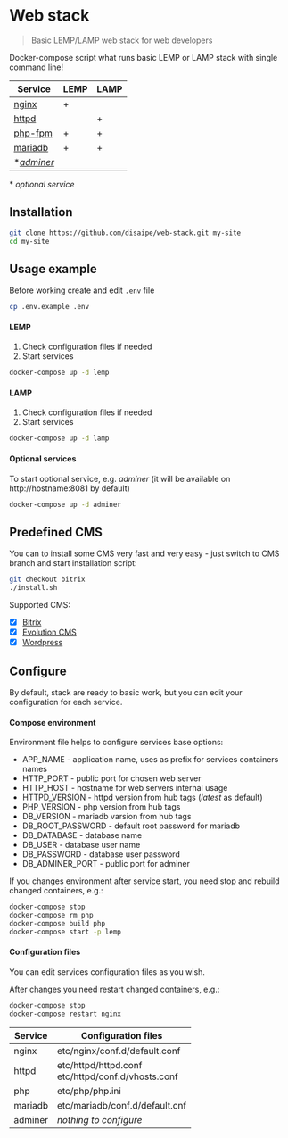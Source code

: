 # Web stack

> Basic LEMP/LAMP web stack for web developers

Docker-compose script what runs basic LEMP or LAMP stack with single command line!

|Service|LEMP|LAMP|
|-|-|-|
|[nginx](https://hub.docker.com/_/nginx "nginx on docker hub")|+| |
|[httpd](https://hub.docker.com/_/httpd "httpd on docker hub")| |+|
|[php-fpm](https://hub.docker.com/_/php "php-fpm on docker hub")|+|+|
|[mariadb](https://hub.docker.com/_/mariadb "mariadb on docker hub")|+|+|
|\**[adminer](https://hub.docker.com/_/adminer "adminer on docker hub")*| | |

\* *optional service*

## Installation

```bash
git clone https://github.com/disaipe/web-stack.git my-site
cd my-site
```

## Usage example

Before working create and edit `.env` file
```bash
cp .env.example .env
```

#### LEMP
1. Check configuration files if needed
2. Start services
```bash
docker-compose up -d lemp
```

#### LAMP
1. Check configuration files if needed
2. Start services
```bash
docker-compose up -d lamp
```

#### Optional services
To start optional service, e.g. *adminer* (it will be available on http://hostname:8081 by default)
```bash
docker-compose up -d adminer
```

## Predefined CMS

You can to install some CMS very fast and very easy - just switch to CMS branch and start installation script:
```bash
git checkout bitrix
./install.sh
```

Supported CMS:
- [x] [Bitrix](https://www.1c-bitrix.ru/)
- [x] [Evolution CMS](https://evo.im/)
- [x] [Wordpress](https://wordpress.org/)

## Configure
By default, stack are ready  to basic work, but you can edit your configuration for each service.


#### Compose environment

Environment file helps to configure services base options:
- APP_NAME - application name, uses as prefix for services containers names
- HTTP_PORT - public port for chosen web server
- HTTP_HOST - hostname for web servers internal usage
- HTTPD_VERSION - httpd version from hub tags (*latest* as default)
- PHP_VERSION - php version from hub tags
- DB_VERSION - mariadb varsion from hub tags
- DB_ROOT_PASSWORD - default root password for mariadb
- DB_DATABASE - database name
- DB_USER - database user name
- DB_PASSWORD - database user password
- DB_ADMINER_PORT - public port for adminer

If you changes environment after service start, you need stop and rebuild changed containers, e.g.:
```bash
docker-compose stop
docker-compose rm php
docker-compose build php
docker-compose start -p lemp
```

#### Configuration files
You can edit services configuration files as you wish.

After changes you need restart changed containers, e.g.:
```bash
docker-compose stop
docker-compose restart nginx
```

Service | Configuration files
-|-
nginx| etc/nginx/conf.d/default.conf
httpd |  etc/httpd/httpd.conf<br>etc/httpd/conf.d/vhosts.conf
php | etc/php/php.ini
mariadb | etc/mariadb/conf.d/default.cnf
adminer | *nothing to configure*
